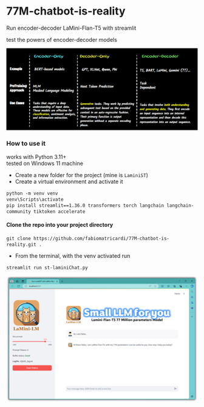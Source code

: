 # 77M-chatbot-is-reality
Run encoder-decoder LaMini-Flan-T5 with streamlit

test the powers of encoder-decoder models

<img src='https://github.com/fabiomatricardi/77M-chatbot-is-reality/raw/main/encoder-decoder-comparisons.png' width=800>

### How to use it
works with Python 3.11+ <br>
tested on Windows 11 machine
- Create a new folder for the project (mine is `LaminiST`)
- Create a virtual environment and activate it

```
python -m venv venv
venv\Scripts\activate
pip install streamlit==1.36.0 transformers torch langchain langchain-community tiktoken accelerate
```
  
#### Clone the repo into your project directory
```
git clone https://github.com/fabiomatricardi/77M-chatbot-is-reality.git .
```

- From the terminal, with the venv activated run
```
streamlit run st-laminiChat.py
```


<img src='https://github.com/fabiomatricardi/77M-chatbot-is-reality/raw/main/Streamlit-intrface.png' width=800>
